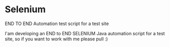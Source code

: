 # Selenium
END TO END Automation test script for a test site

I'am developing an END to END SELENIUM Java automation script for a test site, so if you want to work with me please pull :)


